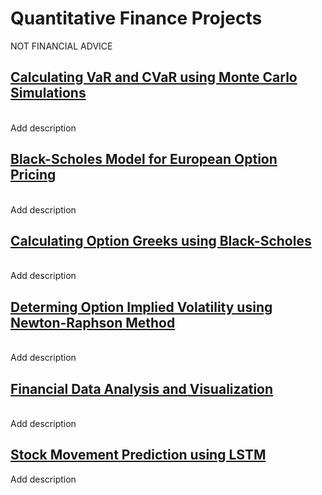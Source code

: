 # Quantitative Finance Projects
NOT FINANCIAL ADVICE

## [Calculating VaR and CVaR using Monte Carlo Simulations](https://github.com/RicardoHalak/Quant/blob/main/MonteCarloSimulations_VaR_CVaR.ipynb) 
<br>
Add description

## [Black-Scholes Model for European Option Pricing](https://github.com/RicardoHalak/Quant/blob/main/BlackScholes_OptionPricing.ipynb)
<br>
Add description

## [Calculating Option Greeks using Black-Scholes](https://github.com/RicardoHalak/Quant/blob/main/BlackScholes_OptionPricing.ipynb)
<br>
Add description

## [Determing Option Implied Volatility using Newton-Raphson Method](https://github.com/RicardoHalak/Quant/blob/main/BlackScholes_OptionPricing.ipynb)
<br>
Add description

## [Financial Data Analysis and Visualization](https://colab.research.google.com/drive/1JYAsR-_XC_9HAg7yOc9LiiVl9a07-zYQ?usp=sharing)
<br>
Add description

## [Stock Movement Prediction using LSTM](https://colab.research.google.com/drive/1H_Dn58foWjGl6U-fi8yoTpL3z3clVI9R?usp=sharing)
Add description


